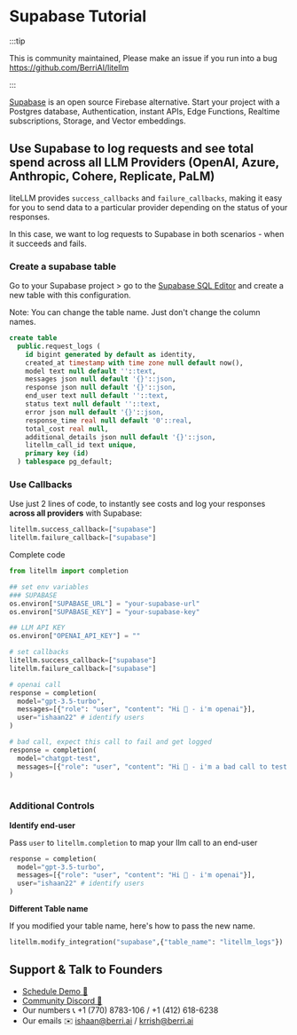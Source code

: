 # Supabase Tutorial 

:::tip

This is community maintained, Please make an issue if you run into a bug
https://github.com/BerriAI/litellm

:::

[Supabase](https://supabase.com/) is an open source Firebase alternative.
Start your project with a Postgres database, Authentication, instant APIs, Edge Functions, Realtime subscriptions, Storage, and Vector embeddings.

## Use Supabase to log requests and see total spend across all LLM Providers (OpenAI, Azure, Anthropic, Cohere, Replicate, PaLM)
liteLLM provides `success_callbacks` and `failure_callbacks`, making it easy for you to send data to a particular provider depending on the status of your responses. 

In this case, we want to log requests to Supabase in both scenarios - when it succeeds and fails. 

### Create a supabase table 

Go to your Supabase project > go to the [Supabase SQL Editor](https://supabase.com/dashboard/projects) and create a new table with this configuration.

Note: You can change the table name. Just don't change the column names. 

```sql
create table
  public.request_logs (
    id bigint generated by default as identity,
    created_at timestamp with time zone null default now(),
    model text null default ''::text,
    messages json null default '{}'::json,
    response json null default '{}'::json,
    end_user text null default ''::text,
    status text null default ''::text,
    error json null default '{}'::json,
    response_time real null default '0'::real,
    total_cost real null,
    additional_details json null default '{}'::json,
    litellm_call_id text unique,
    primary key (id)
  ) tablespace pg_default;
```

### Use Callbacks 
Use just 2 lines of code, to instantly see costs and log your responses **across all providers** with Supabase: 

```python
litellm.success_callback=["supabase"]
litellm.failure_callback=["supabase"]
```

Complete code
```python
from litellm import completion

## set env variables
### SUPABASE
os.environ["SUPABASE_URL"] = "your-supabase-url" 
os.environ["SUPABASE_KEY"] = "your-supabase-key" 

## LLM API KEY
os.environ["OPENAI_API_KEY"] = ""

# set callbacks
litellm.success_callback=["supabase"]
litellm.failure_callback=["supabase"]

# openai call
response = completion(
  model="gpt-3.5-turbo", 
  messages=[{"role": "user", "content": "Hi 👋 - i'm openai"}],
  user="ishaan22" # identify users
) 

# bad call, expect this call to fail and get logged
response = completion(
  model="chatgpt-test", 
  messages=[{"role": "user", "content": "Hi 👋 - i'm a bad call to test error logging"}]
)
 
```

### Additional Controls 

**Identify end-user**

Pass `user` to `litellm.completion` to map your llm call to an end-user 

```python
response = completion(
  model="gpt-3.5-turbo", 
  messages=[{"role": "user", "content": "Hi 👋 - i'm openai"}],
  user="ishaan22" # identify users
) 
```

**Different Table name**

If you modified your table name, here's how to pass the new name.

```python 
litellm.modify_integration("supabase",{"table_name": "litellm_logs"})
```

## Support & Talk to Founders

- [Schedule Demo 👋](https://calendly.com/d/4mp-gd3-k5k/berriai-1-1-onboarding-litellm-hosted-version)
- [Community Discord 💭](https://discord.gg/wuPM9dRgDw)
- Our numbers 📞 +1 (770) 8783-106 / ‭+1 (412) 618-6238‬
- Our emails ✉️ ishaan@berri.ai / krrish@berri.ai

